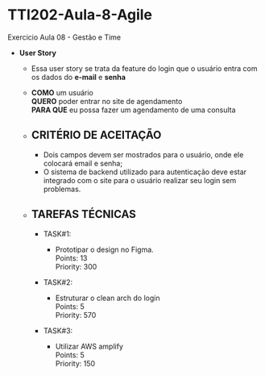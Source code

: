 # TTI202-Aula-8-Agile

Exercicio Aula 08 - Gestão e Time

- **User Story**

    - Essa user story se trata da feature do login que o usuário entra com os dados do **e-mail** e **senha**

    - **COMO** um usuário <br>
    **QUERO** poder entrar no site de agendamento<br>
    **PARA QUE** eu possa fazer um agendamento de uma consulta

    - **CRITÉRIO DE ACEITAÇÃO**
        -
        - Dois campos devem ser mostrados para o usuário, onde ele colocará email e senha;
        - O sistema de backend utilizado para autenticação deve estar integrado com o site para o usuário realizar seu login sem problemas.
    
    - **TAREFAS TÉCNICAS**
        -
        - TASK#1:
            
            - Prototipar o design no Figma.<br> 
            Points: 13<br>
            Priority: 300
        - TASK#2:

            - Estruturar o clean arch do login<br>
            Points: 5<br>
            Priority: 570
        
        - TASK#3:

            - Utilizar AWS amplify<br>
            Points: 5<br>
            Priority: 150
    


